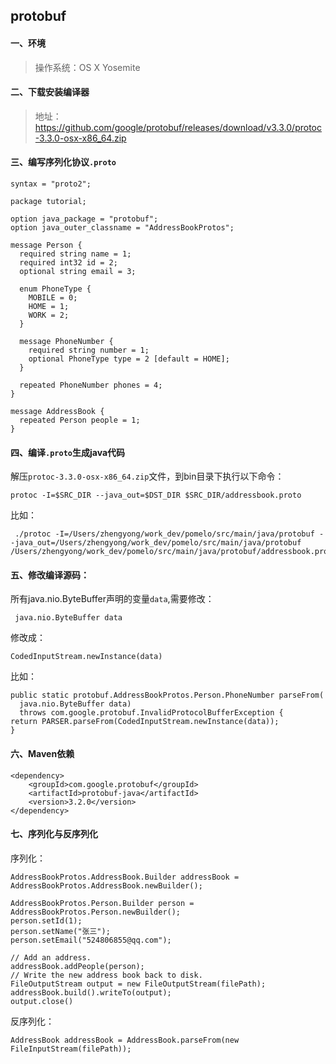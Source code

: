 ## protobuf

#### 一、环境

> 操作系统：OS X Yosemite


#### 二、下载安装编译器

>地址：https://github.com/google/protobuf/releases/download/v3.3.0/protoc-3.3.0-osx-x86_64.zip

#### 三、编写序列化协议`.proto`

```
syntax = "proto2";

package tutorial;

option java_package = "protobuf";
option java_outer_classname = "AddressBookProtos";

message Person {
  required string name = 1;
  required int32 id = 2;
  optional string email = 3;

  enum PhoneType {
    MOBILE = 0;
    HOME = 1;
    WORK = 2;
  }

  message PhoneNumber {
    required string number = 1;
    optional PhoneType type = 2 [default = HOME];
  }

  repeated PhoneNumber phones = 4;
}

message AddressBook {
  repeated Person people = 1;
}
```

#### 四、编译`.proto`生成java代码

解压`protoc-3.3.0-osx-x86_64.zip`文件，到bin目录下执行以下命令：

```
protoc -I=$SRC_DIR --java_out=$DST_DIR $SRC_DIR/addressbook.proto
```

比如：

```
 ./protoc -I=/Users/zhengyong/work_dev/pomelo/src/main/java/protobuf --java_out=/Users/zhengyong/work_dev/pomelo/src/main/java/protobuf /Users/zhengyong/work_dev/pomelo/src/main/java/protobuf/addressbook.proto
```


#### 五、修改编译源码：

所有java.nio.ByteBuffer声明的变量`data`,需要修改：

```
 java.nio.ByteBuffer data
```

修改成：

```
CodedInputStream.newInstance(data)
```

比如：

```
public static protobuf.AddressBookProtos.Person.PhoneNumber parseFrom(
  java.nio.ByteBuffer data)
  throws com.google.protobuf.InvalidProtocolBufferException {
return PARSER.parseFrom(CodedInputStream.newInstance(data));
}
```

#### 六、Maven依赖

```
<dependency>
    <groupId>com.google.protobuf</groupId>
    <artifactId>protobuf-java</artifactId>
    <version>3.2.0</version>
</dependency>
```

#### 七、序列化与反序列化

序列化：

```
AddressBookProtos.AddressBook.Builder addressBook = AddressBookProtos.AddressBook.newBuilder();

AddressBookProtos.Person.Builder person = AddressBookProtos.Person.newBuilder();
person.setId(1);
person.setName("张三");
person.setEmail("524806855@qq.com");

// Add an address.
addressBook.addPeople(person);
// Write the new address book back to disk.
FileOutputStream output = new FileOutputStream(filePath);
addressBook.build().writeTo(output);
output.close()
```

反序列化：

```
AddressBook addressBook = AddressBook.parseFrom(new FileInputStream(filePath));
```

